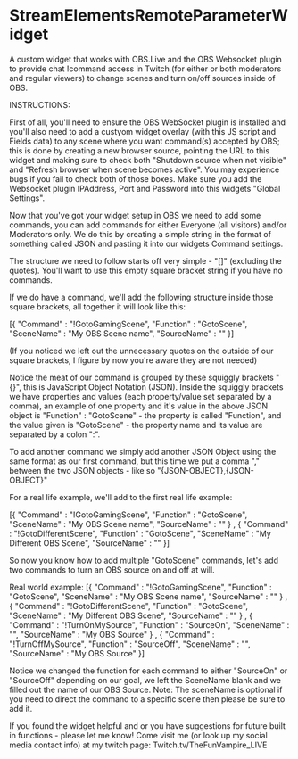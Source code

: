 # StreamElementsRemoteParameterWidget
A custom widget that works with OBS.Live and the OBS Websocket plugin to provide chat !command access in Twitch (for either or both moderators and regular viewers) to change scenes and turn on/off sources inside of OBS.

INSTRUCTIONS:

First of all, you'll need to ensure the OBS WebSocket plugin is installed and you'll also need to add a custyom widget overlay (with this JS script and Fields data) to any scene where you want command(s) accepted by OBS; this is done by creating a new browser source, pointing the URL to this widget and making sure to check both "Shutdown source when not visible" and "Refresh browser when scene becomes active". You may experience bugs if you fail to check both of those boxes. Make sure you add the Websocket plugin IPAddress, Port and Password into this widgets "Global Settings".

Now that you've got your widget setup in OBS we need to add some commands, you can add commands for either Everyone (all visitors) and/or Moderators only. We do this by creating a simple string in the format of something called JSON and pasting it into our widgets Command settings. 

The structure we need to follow starts off very simple - "[]" (excluding the quotes). You'll want to use this empty square bracket string if you have no commands. 

If we do have a command, we'll add the following structure inside those square brackets, all together it will look like this:

[{
"Command" : "!GotoGamingScene",
"Function" : "GotoScene",
"SceneName" : "My OBS Scene name", 
"SourceName" : ""
}]

(If you noticed we left out the unnecessary quotes on the outside of our square brackets, I figure by now you're aware they are not needed)

Notice the meat of our command is grouped by these squiggly brackets "{}", this is JavaScript Object Notation (JSON). Inside the squiggly brackets we have properties and values (each property/value set separated by a comma), an example of one property and it's value in the above JSON object is "Function" : "GotoScene" - the property is called "Function", and the value given is "GotoScene" - the property name and its value are separated by a colon ":".

To add another command we simply add another JSON Object using the same format as our first command, but this time we put a comma "," between the two JSON objects - like so "{JSON-OBJECT},{JSON-OBJECT}"

For a real life example, we'll add to the first real life example:

 [{
"Command" : "!GotoGamingScene",
"Function" : "GotoScene",
"SceneName" : "My OBS Scene name", 
"SourceName" : ""
}
,
{
"Command" : "!GotoDifferentScene",
"Function" : "GotoScene",
"SceneName" : "My Different OBS Scene", 
"SourceName" : ""
}]

So now you know how to add multiple "GotoScene" commands, let's add two commands to turn an OBS source on and off at will.

Real world example:
 [{
"Command" : "!GotoGamingScene",
"Function" : "GotoScene",
"SceneName" : "My OBS Scene name", 
"SourceName" : ""
}
,
{
"Command" : "!GotoDifferentScene",
"Function" : "GotoScene",
"SceneName" : "My Different OBS Scene", 
"SourceName" : ""
}
,
{
"Command" : "!TurnOnMySource",
"Function" : "SourceOn",
"SceneName" : "", 
"SourceName" : "My OBS Source"
}
,
{
"Command" : "!TurnOffMySource",
"Function" : "SourceOff",
"SceneName" : "", 
"SourceName" : "My OBS Source"
}]

Notice we changed the function for each command to either "SourceOn" or "SourceOff" depending on our goal, we left the SceneName blank and we filled out the name of our OBS Source. Note: The sceneName is optional if you need to direct the command to a specific scene then please be sure to add it. 

If you found the widget helpful and or you have suggestions for future built in functions - please let me know! Come visit me (or look up my social media contact info) at my twitch page: Twitch.tv/TheFunVampire_LIVE
